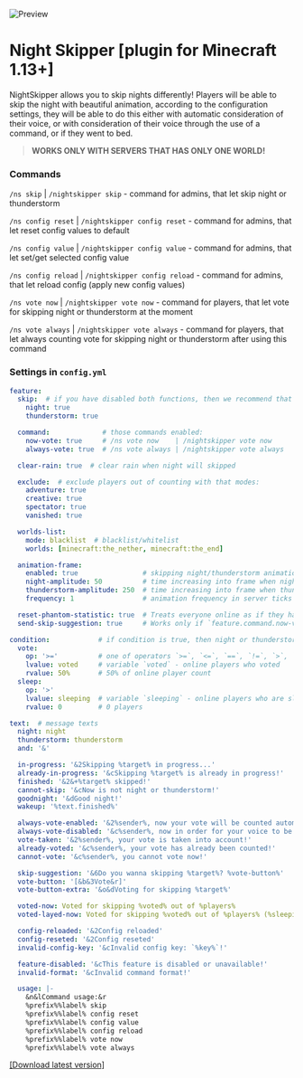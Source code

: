 ![Preview](https://github.com/TeaCondemns/night-skipper-plugin/raw/main/preview.gif)
# Night Skipper [plugin for Minecraft 1.13+]
NightSkipper allows you to skip nights differently!
Players will be able to skip the night with beautiful animation, according to the configuration settings, they will be able to do this either with automatic consideration of their voice, or with consideration of their voice through the use of a command, or if they went to bed.
> **WORKS ONLY WITH SERVERS THAT HAS ONLY ONE WORLD!**

### Commands
`/ns skip`          | `/nightskipper skip`          - command for admins, that let skip night or thunderstorm

`/ns config reset`  | `/nightskipper config reset`  - command for admins, that let reset config values to default

`/ns config value`  | `/nightskipper config value`  - command for admins, that let set/get selected config value

`/ns config reload` | `/nightskipper config reload` - command for admins, that let reload config (apply new config values)

`/ns vote now`      | `/nightskipper vote now`      - command for players, that let vote for skipping night or thunderstorm at the moment

`/ns vote always`   | `/nightskipper vote always`   - command for players, that let always counting vote for skipping night or thunderstorm after using this command

### Settings in `config.yml`

```yml
feature:
  skip:  # if you have disabled both functions, then we recommend that you consider removing this plugin.
    night: true
    thunderstorm: true

  command:             # those commands enabled:
    now-vote: true     # /ns vote now    | /nightskipper vote now
    always-vote: true  # /ns vote always | /nightskipper vote always

  clear-rain: true  # clear rain when night will skipped

  exclude:  # exclude players out of counting with that modes:
    adventure: true
    creative: true
    spectator: true
    vanished: true

  worlds-list:
    mode: blacklist  # blacklist/whitelist
    worlds: [minecraft:the_nether, minecraft:the_end]

  animation-frame:
    enabled: true                # skipping night/thunderstorm animation enabled
    night-amplitude: 50          # time increasing into frame when night
    thunderstorm-amplitude: 250  # time increasing into frame when thunder
    frequency: 1                 # animation frequency in server ticks

  reset-phantom-statistic: true  # Treats everyone online as if they have slept in the last 3 days after the night is skipped (check out /gamerule doInsomnia on 1.15+)
  send-skip-suggestion: true     # Works only if `feature.command.now-vote` is enabled

condition:            # if condition is true, then night or thunderstorm will skipped
  vote:
    op: '>='          # one of operators `>=`, `<=`, `==`, `!=`, `>`, `<`
    lvalue: voted     # variable `voted` - online players who voted
    rvalue: 50%       # 50% of online player count
  sleep:
    op: '>'
    lvalue: sleeping  # variable `sleeping` - online players who are sleeping
    rvalue: 0         # 0 players

text:  # message texts
  night: night
  thunderstorm: thunderstorm
  and: '&'

  in-progress: '&2Skipping %target% in progress...'
  already-in-progress: '&cSkipping %target% is already in progress!'
  finished: '&2&+%target% skipped!'
  cannot-skip: '&cNow is not night or thunderstorm!'
  goodnight: '&dGood night!'
  wakeup: '%text.finished%'

  always-vote-enabled: '&2%sender%, now your vote will be counted automatically!'
  always-vote-disabled: '&c%sender%, now in order for your voice to be taken into account, you need to use the command `%prefix%%label% vote now` or lie down on the bed'
  vote-taken: '&2%sender%, your vote is taken into account!'
  already-voted: '&c%sender%, your vote has already been counted!'
  cannot-vote: '&c%sender%, you cannot vote now!'

  skip-suggestion: '&6Do you wanna skipping %target%? %vote-button%'
  vote-button: '[&b&3Vote&r]'
  vote-button-extra: '&o&dVoting for skipping %target%'

  voted-now: Voted for skipping %voted% out of %players%
  voted-layed-now: Voted for skipping %voted% out of %players% (%sleeping% are sleeping)

  config-reloaded: '&2Config reloaded'
  config-reseted: '&2Config reseted'
  invalid-config-key: '&cInvalid config key: `%key%`!'

  feature-disabled: '&cThis feature is disabled or unavailable!'
  invalid-format: '&cInvalid command format!'

  usage: |-
    &n&lCommand usage:&r
    %prefix%%label% skip
    %prefix%%label% config reset
    %prefix%%label% config value
    %prefix%%label% config reload
    %prefix%%label% vote now
    %prefix%%label% vote always

```

[[Download latest version]](https://github.com/TeaCondemns/night-skipper-plugin/releases/tag/final-functionality)
